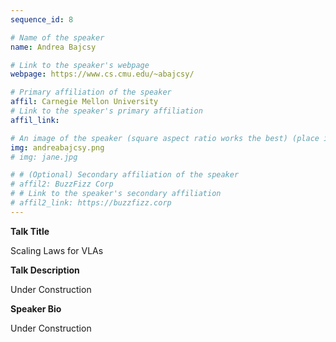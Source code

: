 ```yaml
---
sequence_id: 8

# Name of the speaker
name: Andrea Bajcsy

# Link to the speaker's webpage
webpage: https://www.cs.cmu.edu/~abajcsy/

# Primary affiliation of the speaker
affil: Carnegie Mellon University
# Link to the speaker's primary affiliation
affil_link: 

# An image of the speaker (square aspect ratio works the best) (place in the `assets/img/speakers` directory)
img: andreabajcsy.png
# img: jane.jpg

# # (Optional) Secondary affiliation of the speaker
# affil2: BuzzFizz Corp
# # Link to the speaker's secondary affiliation 
# affil2_link: https://buzzfizz.corp
---
```


<!-- Whatever you write below will show up as the speaker's bio -->

<p><b> Talk Title </b></p>

Scaling Laws for VLAs

<p><b> Talk Description </b></p>

Under Construction

<p><b> Speaker Bio </b></p>

Under Construction
